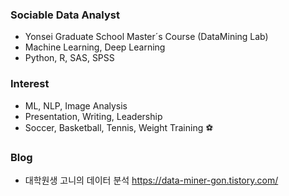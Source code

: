 ### Sociable Data Analyst
* Yonsei Graduate School Master´s Course (DataMining Lab)
* Machine Learning, Deep Learning
* Python, R, SAS, SPSS

### Interest
* ML, NLP, Image Analysis
* Presentation, Writing, Leadership 
* Soccer, Basketball, Tennis, Weight Training ⚽

### Blog
* 대학원생 고니의 데이터 분석 https://data-miner-gon.tistory.com/
